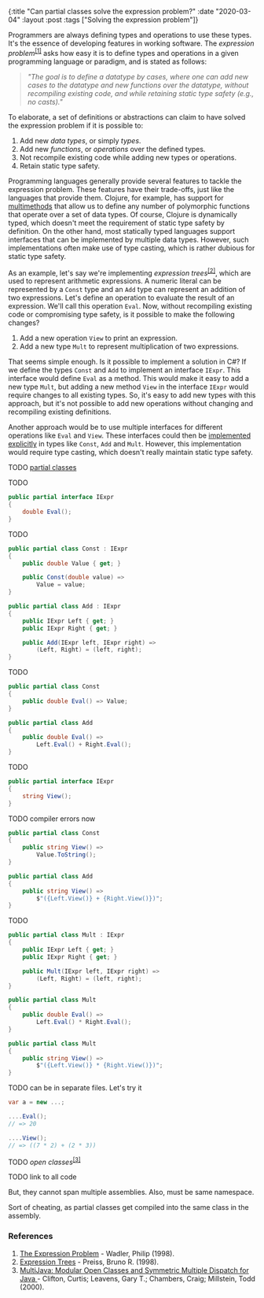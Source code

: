 {:title "Can partial classes solve the expression problem?"
 :date "2020-03-04"
 :layout :post
 :tags ["Solving the expression problem"]}

Programmers are always defining types and operations to use these types.
It's the essence of developing features in working software. The
_expression problem_<sup>[\[1\]](#ref-1)</sup> asks how easy it is to
define types and operations in a given programming language or paradigm, and is
stated as follows:

> _"The goal is to define a datatype by cases, where one can add new cases to_
_the datatype and new functions over the datatype, without recompiling existing_
_code, and while retaining static type safety (e.g., no casts)."_

<!--more-->

To elaborate, a set of definitions or abstractions can claim to have solved the
expression problem if it is possible to:
1. Add new _data types_, or simply _types_.
1. Add new _functions_, or _operations_ over the defined types.
1. Not recompile existing code while adding new types or operations.
1. Retain static type safety.

Programming languages generally provide several features to tackle the
expression problem. These features have their trade-offs, just like the
languages that provide them. Clojure, for example, has support for
[multimethods][multimethods] that allow us to
define any number of polymorphic functions that operate over a set of data
types. Of course, Clojure is dynamically typed, which doesn't meet the
requirement of static type safety by definition. On the other hand, most
statically typed languages support interfaces that can be implemented by
multiple data types. However, such implementations often make use of type
casting, which is rather dubious for static type safety.

As an example, let's say we're implementing
_expression trees_<sup>[\[2\]](#ref-2)</sup>, which are used to
represent arithmetic expressions. A numeric literal can be represented by a
`Const` type and an `Add` type can represent an addition of two expressions.
Let's define an operation to evaluate the result of an expression. We'll call
this operation `Eval`. Now, without recompiling existing code or compromising
type safety, is it possible to make the following changes?
1. Add a new operation `View` to print an expression.
1. Add a new type `Mult` to represent multiplication of two expressions.

That seems simple enough.
Is it possible to implement a solution in C#? If we define the types `Const` and
`Add` to implement an interface `IExpr`. This interface would define `Eval` as a
method. This would make it easy to add a new type `Mult`, but adding a new
method `View` in the interface `IExpr` would require changes to all existing
types. So, it's easy to add new types with this approach, but it's not possible
to add new operations without changing and recompiling existing definitions.

Another approach would be to use multiple interfaces for different operations 
like `Eval` and `View`. These interfaces could then be 
[implemented explicitly][explicit-interfaces] in types like
`Const`, `Add` and `Mult`. However, this implementation would require type 
casting, which doesn't really maintain static type safety.

TODO [partial classes][partial-classes]

TODO

```csharp
public partial interface IExpr
{
    double Eval();
}
```

TODO

```csharp
public partial class Const : IExpr
{
    public double Value { get; }

    public Const(double value) =>
        Value = value;
}

public partial class Add : IExpr
{
    public IExpr Left { get; }
    public IExpr Right { get; }

    public Add(IExpr left, IExpr right) =>
        (Left, Right) = (left, right);
}
```

TODO

```csharp
public partial class Const
{
    public double Eval() => Value;
}

public partial class Add
{
    public double Eval() =>
        Left.Eval() + Right.Eval();
}
```

TODO

```csharp
public partial interface IExpr
{
    string View();
}
```

TODO compiler errors now

```csharp
public partial class Const
{
    public string View() =>
        Value.ToString();
}

public partial class Add
{
    public string View() =>
        $"({Left.View()} + {Right.View()})";
}
```

TODO

```csharp
public partial class Mult : IExpr
{
    public IExpr Left { get; }
    public IExpr Right { get; }

    public Mult(IExpr left, IExpr right) =>
        (Left, Right) = (left, right);
}

public partial class Mult
{
    public double Eval() =>
        Left.Eval() * Right.Eval();
}

public partial class Mult
{
    public string View() =>
        $"({Left.View()} * {Right.View()})";
}
```

TODO can be in separate files. Let's try it

```csharp
var a = new ...;

....Eval();
// => 20

....View();
// => ((7 * 2) + (2 * 3))
```

TODO _open classes_<sup>[\[3\]](#ref-3)</sup>

TODO link to all code

But, they cannot span multiple assemblies. Also, must be same namespace.

Sort of cheating, as partial classes get compiled into the same class in the
assembly.

### References
1. <a name="ref-1" rel="nofollow" target="_blank" class="ref-link"
   href="http://homepages.inf.ed.ac.uk/wadler/papers/expression/expression.txt">
   The Expression Problem</a> -  Wadler, Philip (1998).
1. <a name="ref-2" rel="nofollow" target="_blank" class="ref-link"
   href="https://web.archive.org/web/20170119094603/http://www.brpreiss.com/books/opus5/html/page264.html">
   Expression Trees</a> -  Preiss, Bruno R. (1998).
1. <a name="ref-3" rel="nofollow" target="_blank" class="ref-link"
   href="https://people.csail.mit.edu/dnj/teaching/6898/papers/multijava.pdf">
   MultiJava: Modular Open Classes and Symmetric Multiple Dispatch for Java
   </a> - Clifton, Curtis; Leavens, Gary T.; Chambers, Craig; Millstein, Todd (2000).

[multimethods]: https://clojure.org/reference/multimethods
[explicit-interfaces]: https://docs.microsoft.com/en-us/dotnet/csharp/programming-guide/interfaces/explicit-interface-implementation
[partial-classes]: https://docs.microsoft.com/en-us/dotnet/csharp/programming-guide/classes-and-structs/partial-classes-and-methods
